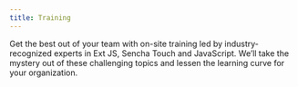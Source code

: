```yaml
---
title: Training
---
```

Get the best out of your team with on-site training led by industry-recognized experts in Ext JS, Sencha Touch and JavaScript. We’ll take the mystery out of these challenging topics and lessen the learning curve for your organization.

